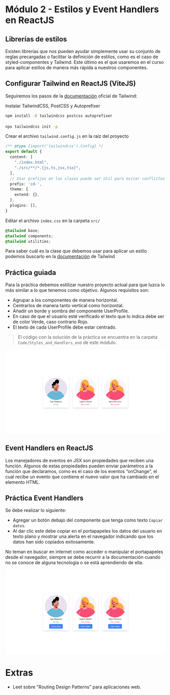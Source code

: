 # Módulo 2 - Estilos y Event Handlers en ReactJS

## Librerías de estilos

Existen librerías que nos pueden ayudar simplemente usar su conjunto de reglas precargadas o facilitar la definición de estilos, como es el caso de styled-componentes y Tailwind. Este último es el que usaremos en el curso para aplicar estilos de manera más rápida a nuestros componentes.

## Configurar Tailwind en ReactJS (ViteJS)

Seguiremos los pasos de la [documentación](https://tailwindcss.com/docs/guides/vite) oficial de Tailwind:


Instalar TailwindCSS, PostCSS y Autoprefixer
```bash
npm install -D tailwindcss postcss autoprefixer

npx tailwindcss init -p

```


Crear el archivo `tailwind.config.js` en la raíz del proyecto
```ts
/** @type {import('tailwindcss').Config} */
export default {
  content: [
    "./index.html",
    "./src/**/*.{js,ts,jsx,tsx}",
  ],
  // Usar prefijos en las clases puede ser útil para evitar conflictos con otras librerías o para encontrar más fácilmente las clases de Tailwind
  prefix: 'cd-',
  theme: {
    extend: {},
  },
  plugins: [],
}
```

Editar el archivo `index.css` en la carpeta `src/`
```css
@tailwind base;
@tailwind components;
@tailwind utilities;
```

Para saber cuál es la clase que debemos usar para aplicar un estilo podemos buscarlo en la [documentación](https://tailwindcss.com/docs) de Tailwind 

## Práctica guiada

Para la práctica debemos estilizar nuestro proyecto actual para que luzca lo más similar a lo que tenemos como objetivo. Algunos requisitos son:
- Agrupar a los componentes de manera horizontal.
- Centrarlos de manera tanto vertical como horizontal.
- Añadir un borde y sombra del componente UserProfile.
- En caso de que el usuario esté verificado el texto que lo indica debe ser de color Verde, caso contrario Rojo.
- El texto de cada UserProfile debe estar centrado.

> El código con la solución de la práctica se encuentra en la carpeta `Code/Styles_and_Handlers_end` de este módulo.


![Imagen del resultado final practica 1](image.png)

## Event Handlers en ReactJS

Los manejadores de eventos en JSX son propiedades que reciben una función. Algunos de estas propiedades pueden enviar parámetros a la función que declaramos, como es el caso de los eventos “onChange”, el cual recibe un evento que contiene el nuevo valor que ha cambiado en el elemento HTML.

## Práctica Event Handlers

Se debe realizar lo siguiente:
- Agregar un botón debajo del componente que tenga como texto `Copiar datos`.
- Al dar clic este debe copiar en el portapapeles los datos del usuario en texto plano y mostrar una alerta en el navegador indicando que los datos han sido copiados exitosamente.

No teman en buscar en internet como acceder o manipular el portapapeles desde el navegador, siempre se debe recurrir a la documentación cuando no se conoce de alguna tecnología o se está aprendiendo de ella.

![Imagen del resultado final practica 2](image-1.png)

# Extras

- Leet sobre "Routing Design Patterns" para aplicaciones web.
